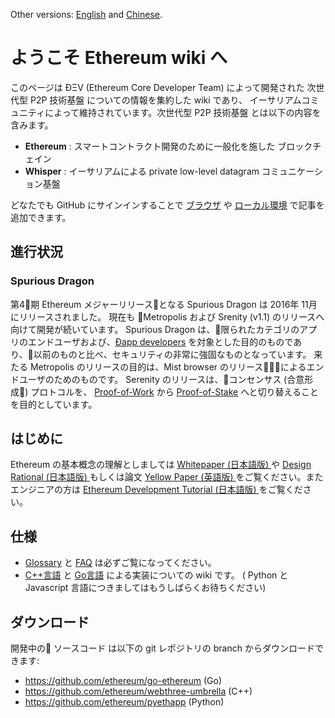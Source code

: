 <!-- TITLE: Home -->
<!-- SUBTITLE: A quick summary of Home -->


Other versions: [English](https://en.ethereum.wiki) and [Chinese](https://zh.ethereum.wiki).

# ようこそ Ethereum wiki へ

このページは ÐΞV (Ethereum Core Developer Team) によって開発された 次世代型 P2P 技術基盤 についての情報を集約した wiki であり、
イーサリアムコミュニティによって維持されています。次世代型 P2P 技術基盤 とは以下の内容を含みます。
  
* **Ethereum** : スマートコントラクト開発のために一般化を施した ブロックチェイン   
* **Whisper** : イーサリアムによる private low-level datagram コミュニケーション基盤

どなたでも GitHub にサインインすることで [ブラウザ](https://help.github.com/articles/editing-wiki-pages-via-the-online-interface) や [ローカル環境](https://help.github.com/articles/adding-and-editing-wiki-pages-locally) で記事を追加できます。


## 進行状況 

### Spurious Dragon

第4期 Ethereum メジャーリリースとなる Spurious Dragon は 2016年 11月にリリースされました。
現在も Metropolis および Srenity (v1.1) のリリースへ向けて開発が続いています。
Spurious Dragon は、限られたカテゴリのアプリのエンドユーザおよび、[Ðapp developers](Dapp-Developer-Resources) を対象とした目的のものであり、以前のものと比べ、セキュリティの非常に強固なものとなっています。
来たる Metropolis のリリースの目的は、Mist browser のリリースによるエンドユーザのためのものです。
Serenity のリリースは、コンセンサス (合意形成) プロトコルを、 [Proof-of-Work](Ethash) から [Proof-of-Stake](https://github.com/ethereum/wiki/wiki/Proof-of-Stake-FAQ) へと切り替えることを目的としています。


## はじめに
Ethereum の基本概念の理解としましては [ Whitepaper (日本語版) ](%5BJapanese%5D-White-Paper) や [ Design Rational (日本語版) ](https://github.com/ethereum/wiki/wiki/%5BJapanese%5D-Design-Rationale) もしくは論文 [Yellow Paper (英語版) ](http://gavwood.com/Paper.pdf) をご覧ください。またエンジニアの方は [ Ethereum Development Tutorial (日本語版) ](https://github.com/ethereum/wiki/wiki/%5BJapanese%5D--Ethereum-Development-Tutorial) をご覧ください。

## 仕様
- [Glossary](Glossary) と [FAQ](https://github.com/ethereum/wiki/wiki/FAQ) は必ずご覧になってください。  
- [C++言語](https://github.com/ethereum/webthree-umbrella/wiki) と [Go言語](https://github.com/ethereum/go-ethereum/wiki) による実装についての wiki です。 ( Python と Javascript 言語につきましてはもうしばらくお待ちください)

## ダウンロード
開発中の ソースコード は以下の git レポジトリの branch からダウンロードできます:
- https://github.com/ethereum/go-ethereum (Go)
- https://github.com/ethereum/webthree-umbrella (C++)
- https://github.com/ethereum/pyethapp (Python)